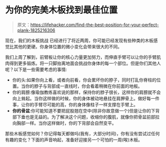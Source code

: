 # 为你的完美木板找到最佳位置

> 原文：<https://lifehacker.com/find-the-best-position-for-your-perfect-plank-1825216306>

现在，我们的木板挑战 已经进行了将近两周，你可能已经发现有些种类的木板感觉比其他的更硬。你身体位置的微小变化会带来很大的不同。



我们上周了解到，前臂板让你的核心力量更加努力，而伸直手臂可以让你的手臂肌肉得到更多锻炼。将一只脚抬离地面会挑战你身体的每一个部位。但是你们其他人呢？以下是一些需要考虑的事情:

*   你的头:如果你向上看，或者向前看，你会累坏你的脖子，同时打乱你脊柱的位置。当你的脖子与背部成一直线时，你会看着稍微在你前面的地板。
*   你的肩膀:像瑜伽教练喜欢说的那样，保持你的脖子很长，这样你的肩膀就不会向上耸起。当你这样做的时候，你的身体被动地悬挂在肩胛骨上。做好每一件事，让你的手臂尽可能的高，你的身体像柱子一样支撑在手臂上。
*   **你的骨盆**:你可能知道不要把屁股翘在空中(除非你故意做一个)但是让你的下背部下垂也是无益的。为了解决这个问题，收缩你的腹肌，就像你把骨盆前部拉向胸部一样。当你这样做时，你的下背部会自然变平。

那些木板感觉如何？你记得每天都做吗(我有，大部分时间)，你有没有尝试过任何有趣的变化？下面的声音响起，准备好迎接另一个可怕的一周(唉)木板。